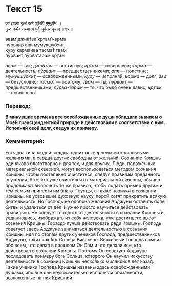 # Текст 15

एवं ज्ञात्वा कृतं कर्म पूर्वैरपि मुमुक्षुभिः ।  
कुरु कर्मैव तस्मात्त्वं पूर्वैः पूर्वतरं कृतम् ॥१५॥

эвам̇ джн̃а̄тва̄ кр̣там̇ карма  
пӯрваир апи мумукшубхит̣  
куру кармаива тасма̄т твам̇  
пӯрваит̣ пӯрватарам̇ кр̣там

_эвам_ — так; _джн̃а̄тва̄_ — постигнув; _кр̣там_ — совершена; _карма_ — деятельность; _пӯрваит̣_ — предшественниками; _апи_ — поистине; _мумукшубхит̣_ — освобожденными; _куру_ — исполняй; _карма_ — долг; _эва_ — безусловно; _тасма̄т_ — поэтому; _твам_ — ты; _пӯрваит̣_ — предшественниками; _пӯрва-тарам_ — то, что было очень давно; _кр̣там_ — исполнено.

### Перевод:

**В минувшие времена все освобожденные души обладали знанием о Моей трансцендентной природе и действовали в соответствии с ним. Исполняй свой долг, следуя их примеру.**

### Комментарий:

Есть два типа людей: сердца одних осквернены материальными желаниями, а сердца других свободны от желаний. Сознание Кришны одинаково благотворно и для тех, и для других. Люди, пораженные материальной скверной, могут воспользоваться методом сознания Кришны, чтобы постепенно очиститься, следуя правилам преданного служения. А те, кто уже очистился от материальной скверны, обычно продолжают выполнять те же правила, чтобы подать пример другим и тем самым принести им благо. Глупцы, а также новички в сознании Кришны, не усвоившие духовную науку, порой хотят прекратить всякую деятельность. Но Господь не одобрил желания Арджуны оставить поле битвы и удалиться от дел. Нужно просто научиться действовать правильно. Не следует отходить от деятельности в сознании Кришны и, уединившись, изображать из себя человека, уже достигшего высот сознания Кришны. Гораздо лучше действовать ради Кришны. Господь советует здесь Арджуне заниматься деятельностью в сознании Кришны, идя по стопам других учеников Господа, предшественников Арджуны, таких как бог Солнца Вивасван. Верховный Господь помнит обо всем, что делал в прошлом Он Сам и что делали все, кто действовал в сознании Кришны. Поэтому Он советует Арджуне последовать примеру бога Солнца, которого Он научил искусству деятельности в сознании Кришны несколько миллионов лет назад. Такие ученики Господа Кришны названы здесь освобожденными душами, ибо все они неукоснительно исполняли обязанности, возложенные на них Кришной.